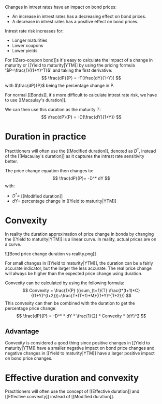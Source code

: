 Changes in intrest rates have an impact on bond prices:
- An increase in intrest rates has a decreasing effect on bond prices.
- A decrease in intrest rates has a positive effect on bond prices.

Intrest rate risk increases for:
- Longer maturities
- Lower coupons
- Lower yields

For [[Zero-coupon bond]]s it's easy to calculate the impact of a change in maturity or [[Yield to maturity|YTM]] by using the pricing formula '$P=\frac{1}{(1+Y)^T}$' and taking the  first derivative:
$$ \frac{dP}{P} = -T(\frac{dY}{1+Y}) $$
with $\frac{dP}{P}$ being the percentage change in P.

For normal [[Bonds]], it's more difficult to calculate intrest rate risk, we have to use [[Macaulay's duration]].

We can then use this duration as the maturity $T$:
$$ \frac{dP}{P} = -D(\frac{dY}{1+Y}) $$
# Duration in practice
Practitioners will often use the [[Modified duration]], denoted as $D^*$, instead of the [[Macaulay's duration]] as it captures the intrest rate sensitivity better.

The price change equation then changes to:
$$ \frac{dP}{P}= -D^* dY $$
with:
- $D^*=$ [[Modified duration]]
- $dY=$ percentage change in [[Yield to maturity|YTM]]
# Convexity
In reality the duration approximation of price change in bonds by changing the [[Yield to maturity|YTM]] is a linear curve. In reality, actual prices are on a curve. 

![[Bond price change duration vs reality.png]]

For small changes in [[Yield to maturity|YTM]], the duration can be a fairly accurate indicator, but the larger the less accurate. The real price change will always be higher than the expected price change using duration.

Convexity can be calculated by using the following formula:
$$ Convexity = \frac{1}{P} ((\sum_{t=1}{T} \frac{t*(t+1)*C}{(1+Y)^{t+2}})+\frac{T*(T+1)*M}{(1+Y)^{T+2}}) $$
This convexity can then be combined with the duration to get the percentage price change:
$$ \frac{dP}{P} = -D^* * dY * \frac{1}{2} * Convexity * (dY)^2 $$
## Advantage
Convexity is considered a good thing since positive changes in [[Yield to maturity|YTM]] have a smaller negative impact on bond price changes and negative changes in [[Yield to maturity|YTM]] have a larger positive impact on bond price changes.
# Effective duration and convexity
Practitioners will often use the concept of [[Effective duration]] and [[Effective convexity]] instead of [[Modified duration]].